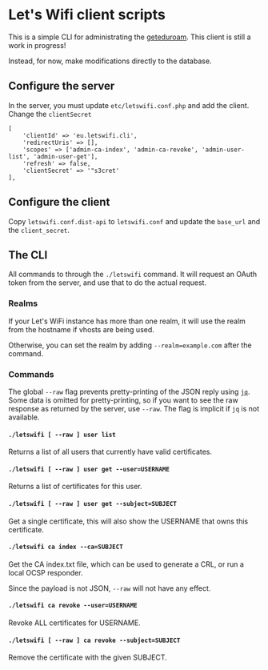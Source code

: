 # Let's Wifi client scripts

This is a simple CLI for administrating the [geteduroam](https://github.com/letswifi/letswifi-portal).
This client is still a work in progress!

Instead, for now, make modifications directly to the database.

## Configure the server

In the server, you must update `etc/letswifi.conf.php` and add the client.
Change the `clientSecret`

	[
		'clientId' => 'eu.letswifi.cli', 
		'redirectUris' => [], 
		'scopes' => ['admin-ca-index', 'admin-ca-revoke', 'admin-user-list', 'admin-user-get'],
		'refresh' => false,
		'clientSecret' => '"s3cret'
	],

## Configure the client

Copy `letswifi.conf.dist-api` to `letswifi.conf` and update the `base_url` and the `client_secret`.

## The CLI

All commands to through the `./letswifi` command.  It will request an OAuth token from the server,
and use that to do the actual request.

### Realms

If your Let's WiFi instance has more than one realm, it will use the realm from the hostname if vhosts are being used.

Otherwise, you can set the realm by adding `--realm=example.com` after the command.

### Commands

The global `--raw` flag prevents pretty-printing of the JSON reply using [`jq`](https://stedolan.github.io/jq/).
Some data is omitted for pretty-printing, so if you want to see the raw response
as returned by the server, use `--raw`.  The flag is implicit if `jq` is not available.

#### `./letswifi [ --raw ] user list`

Returns a list of all users that currently have valid certificates.

#### `./letswifi [ --raw ] user get --user=USERNAME`

Returns a list of certificates for this user.

#### `./letswifi [ --raw ] user get --subject=SUBJECT`

Get a single certificate, this will also show the USERNAME that owns this certificate.

#### `./letswifi ca index --ca=SUBJECT`

Get the CA index.txt file, which can be used to generate a CRL, or run a local OCSP responder.

Since the payload is not JSON, `--raw` will not have any effect.

#### `./letswifi ca revoke --user=USERNAME`

Revoke ALL certificates for USERNAME.

#### `./letswifi [ --raw ] ca revoke --subject=SUBJECT`

Remove the certificate with the given SUBJECT.
